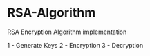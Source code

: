 # RSA-Algorithm
RSA Encryption Algorithm implementation

1 - Generate Keys
2 - Encryption
3 - Decryption
